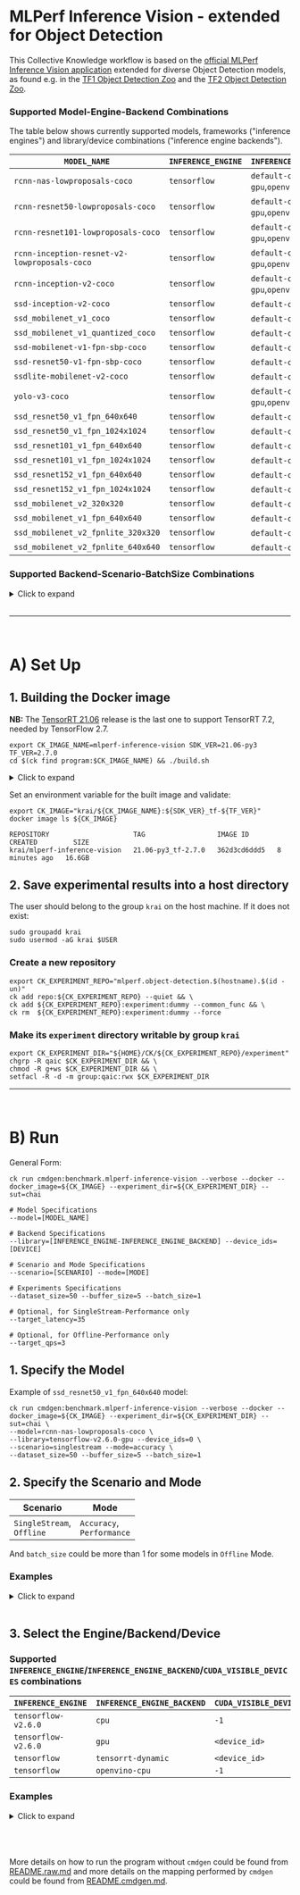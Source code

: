 # MLPerf Inference Vision - extended for Object Detection

This Collective Knowledge workflow is based on the [official MLPerf Inference Vision application](https://github.com/mlcommons/inference/tree/master/vision/classification_and_detection) extended for diverse Object Detection models, as found e.g. in the [TF1 Object Detection Zoo](https://github.com/tensorflow/models/blob/master/research/object_detection/g3doc/tf1_detection_zoo.md) and the [TF2 Object Detection Zoo](https://github.com/tensorflow/models/blob/master/research/object_detection/g3doc/tf2_detection_zoo.md).

### Supported Model-Engine-Backend Combinations

The table below shows currently supported models, frameworks ("inference engines") and library/device combinations ("inference engine backends").

| `MODEL_NAME`                                 | `INFERENCE_ENGINE`  | `INFERENCE_ENGINE_BACKEND`                 |
| -------------------------------------------- | ------------------- | ------------------------------------------ |
| `rcnn-nas-lowproposals-coco`                 | `tensorflow`        | `default-cpu`,`default-gpu`,`openvino-cpu` |
| `rcnn-resnet50-lowproposals-coco`            | `tensorflow`        | `default-cpu`,`default-gpu`,`openvino-cpu` |
| `rcnn-resnet101-lowproposals-coco`           | `tensorflow`        | `default-cpu`,`default-gpu`,`openvino-cpu` |
| `rcnn-inception-resnet-v2-lowproposals-coco` | `tensorflow`        | `default-cpu`,`default-gpu`,`openvino-cpu` |
| `rcnn-inception-v2-coco`                     | `tensorflow`        | `default-cpu`,`default-gpu`,`openvino-cpu` |
| `ssd-inception-v2-coco`                      | `tensorflow`        | `default-cpu`,`default-gpu`                |
| `ssd_mobilenet_v1_coco`                      | `tensorflow`        | `default-cpu`,`default-gpu`                |
| `ssd_mobilenet_v1_quantized_coco`            | `tensorflow`        | `default-cpu`,`default-gpu`                |
| `ssd-mobilenet-v1-fpn-sbp-coco`              | `tensorflow`        | `default-cpu`,`default-gpu`                |
| `ssd-resnet50-v1-fpn-sbp-coco`               | `tensorflow`        | `default-cpu`,`default-gpu`                |
| `ssdlite-mobilenet-v2-coco`                  | `tensorflow`        | `default-cpu`,`default-gpu`                |
| `yolo-v3-coco`                               | `tensorflow`        | `default-cpu`,`default-gpu`,`openvino-cpu` |
| `ssd_resnet50_v1_fpn_640x640`                | `tensorflow`        | `default-cpu`,`default-gpu`                |
| `ssd_resnet50_v1_fpn_1024x1024`              | `tensorflow`        | `default-cpu`,`default-gpu`                |
| `ssd_resnet101_v1_fpn_640x640`               | `tensorflow`        | `default-cpu`,`default-gpu`                |
| `ssd_resnet101_v1_fpn_1024x1024`             | `tensorflow`        | `default-cpu`,`default-gpu`                |
| `ssd_resnet152_v1_fpn_640x640`               | `tensorflow`        | `default-cpu`,`default-gpu`                |
| `ssd_resnet152_v1_fpn_1024x1024`             | `tensorflow`        | `default-cpu`,`default-gpu`                |
| `ssd_mobilenet_v2_320x320`                   | `tensorflow`        | `default-cpu`,`default-gpu`                |
| `ssd_mobilenet_v1_fpn_640x640`               | `tensorflow`        | `default-cpu`,`default-gpu`                |
| `ssd_mobilenet_v2_fpnlite_320x320`           | `tensorflow`        | `default-cpu`,`default-gpu`                |
| `ssd_mobilenet_v2_fpnlite_640x640`           | `tensorflow`        | `default-cpu`,`default-gpu`                |


### Supported Backend-Scenario-BatchSize Combinations
<details>
<summary>Click to expand</summary>
(to be updated)

|  | tensorflow-v2.6.0-cpu |  |  |  |  |  |  | tensorflow-v2.6.0-gpu|  |  |  |  |  |  | tensorflow-tensorrt-dynamic |  |  |  |  |  |  | tensorflow-openvino-cpu |  |  |  |  |  |
|---|---|---|---|---|---|---|---|---|---|---|---|---|---|---|---|---|---|---|---|---|---|---|---|---|---|---|---|
|  | Single Stream | Single Stream | Offline | Offline | Offline | Offline |  | Single Stream | Single Stream | Offline | Offline | Offline | Offline |  | Single Stream | Single Stream | Offline | Offline | Offline | Offline |  | Single Stream | Single Stream | Offline | Offline | Offline | Offline |
|  | Accuracy | Performance | Accuracy | Performance | Accuracy | Performance |  | Accuracy | Performance | Accuracy | Performance | Accuracy | Performance |  | Accuracy | Performance | Accuracy | Performance | Accuracy | Performance |  | Accuracy | Performance | Accuracy | Performance | Accuracy | Performance |
|  | Batch Size 1 | Batch Size 1 | Batch Size 1 | Batch Size 1 | Batch Size >1 | Batch Size >1 |  | Batch Size 1 | Batch Size 1 | Batch Size 1 | Batch Size 1 | Batch Size >1 | Batch Size >1 |  | Batch Size 1 | Batch Size 1 | Batch Size 1 | Batch Size 1 | Batch Size >1 | Batch Size >1 |  | Batch Size 1 | Batch Size 1 | Batch Size 1 | Batch Size 1 | Batch Size >1 | Batch Size >1 |
| rcnn-nas-lowproposals-coco | 🟩 | 🟩 | 🟩 | 🟩 | 🟩 | 🟩 |  | 🟩 | 🟩 | 🟩 | 🟩 | 🟩 | 🟩 |  | 🟩 | 🟩 | 🟩 | 🟩 | 🟩 | 🟩 |  | 🟩 | 🟩 | 🟩 | 🟩 | 🟩 | 🟩 |
| rcnn-resnet50-lowproposals-coco | 🟩 | 🟩 | 🟩 | 🟩 | 🟩 | 🟩 |  | 🟩 | 🟩 | 🟩 | 🟩 | 🟩 | 🟩 |  | 🟩 | 🟩 | 🟩 | 🟩 | 🟩 | 🟩 |  | 🟩 | 🟩 | 🟩 | 🟩 | 🟩 | 🟩 |
| rcnn-resnet101-lowproposals-coco | 🟩 | 🟩 | 🟩 | 🟩 | 🟩 | 🟩 |  | 🟩 | 🟩 | 🟩 | 🟩 | 🟩 | 🟩 |  | 🟩 | 🟩 | 🟩 | 🟩 | 🟩 | 🟩 |  | 🟩 | 🟩 | 🟩 | 🟩 | 🟩 | 🟩 |
| rcnn-inception-resnet-v2-lowproposals-coco | 🟩 | 🟩 | 🟩 | 🟩 | 🟩 | 🟩 |  | 🟩 | 🟩 | 🟩 | 🟩 | 🟩 | 🟩 |  | 🟩 | 🟩 | 🟩 | 🟩 | 🟩 | 🟩 |  | 🟩 | 🟩 | 🟩 | 🟩 | 🟩 | 🟩 |
| rcnn-inception-v2-coco | 🟩 | 🟩 | 🟩 | 🟩 | 🟩 | 🟩 |  | 🟩 | 🟩 | 🟩 | 🟩 | 🟩 | 🟩 |  | 🟩 | 🟩 | 🟩 | 🟩 | 🟩 | 🟩 |  | 🟩 | 🟩 | 🟩 | 🟩 | 🟩 | 🟩 |
| ssd-inception-v2-coco | 🟩 | 🟩 | 🟩 | 🟩 | 🟩 | 🟩 |  | 🟩 | 🟩 | 🟩 | 🟩 | 🟩 | 🟩 |  | 🟩 | 🟩 | 🟩 | 🟩 | 🟩 | 🟩 |  | 🟥 | 🟥 | 🟥 | 🟥 | 🟥 | 🟥 |
| ssd_mobilenet_v1_coco | 🟩 | 🟩 | 🟩 | 🟩 | 🟩 | 🟩 |  | 🟩 | 🟩 | 🟩 | 🟩 | 🟩 | 🟩 |  | 🟩 | 🟩 | 🟩 | 🟩 | 🟩 | 🟩 |  | 🟥 | 🟥 | 🟥 | 🟥 | 🟥 | 🟥 |
| ssd_mobilenet_v1_quantized_coco | 🟩 | 🟩 | 🟩 | 🟩 | 🟩 | 🟩 |  | 🟩 | 🟩 | 🟩 | 🟩 | 🟩 | 🟩 |  | 🟩 | 🟩 | 🟩 | 🟩 | 🟩 | 🟩 |  | 🟥 | 🟥 | 🟥 | 🟥 | 🟥 | 🟥 |
| ssd-mobilenet-v1-fpn-sbp-coco | 🟩 | 🟩 | 🟩 | 🟩 | 🟩 | 🟩 |  | 🟩 | 🟩 | 🟩 | 🟩 | 🟩 | 🟩 |  | 🟩 | 🟩 | 🟩 | 🟩 | 🟩 | 🟩 |  | 🟥 | 🟥 | 🟥 | 🟥 | 🟥 | 🟥 |
| ssd-resnet50-v1-fpn-sbp-coco | 🟩 | 🟩 | 🟩 | 🟩 | 🟩 | 🟩 |  | 🟩 | 🟩 | 🟩 | 🟩 | 🟩 | 🟩 |  | 🟩 | 🟩 | 🟩 | 🟩 | 🟩 | 🟩 |  | 🟥 | 🟥 | 🟥 | 🟥 | 🟥 | 🟥 |
| ssdlite-mobilenet-v2-coco | 🟩 | 🟩 | 🟩 | 🟩 | 🟩 | 🟩 |  | 🟩 | 🟩 | 🟩 | 🟩 | 🟩 | 🟩 |  | 🟩 | 🟩 | 🟩 | 🟩 | 🟩 | 🟩 |  | 🟥 | 🟥 | 🟥 | 🟥 | 🟥 | 🟥 |
| yolo-v3-coco | 🟩 | 🟩 | 🟩 | 🟩 | 🟩 | 🟩 |  | 🟩 | 🟩 | 🟩 | 🟩 | 🟩 | 🟩 |  | 🟩 | 🟩 | 🟩 | 🟩 | 🟩 | 🟩 |  | 🟩 | 🟩 | 🟩 | 🟩 | 🟩 | 🟩 |
| ssd_resnet50_v1_fpn_640x640 | 🟩 | 🟩 | 🟥 | 🟥 | 🟥 | 🟥 |  | 🟩 | 🟩 | 🟩 | 🟥 | 🟥 | 🟥 |  | 🟩 | 🟩 | 🟩 | 🟩 | 🟥 | 🟥 |  | 🟥 | 🟥 | 🟥 | 🟥 | 🟥 | 🟥 |
| ssd_resnet50_v1_fpn_1024x1024 | 🟩 | 🟩 | 🟥 | 🟥 | 🟥 | 🟥 |  | 🟩 | 🟩 | 🟩 | 🟥 | 🟥 | 🟥 |  | 🟩 | 🟩 | 🟩 | 🟩 | 🟥 | 🟥 |  | 🟥 | 🟥 | 🟥 | 🟥 | 🟥 | 🟥 |
| ssd_resnet101_v1_fpn_640x640 | 🟩 | 🟩 | 🟥 | 🟥 | 🟥 | 🟥 |  | 🟩 | 🟩 | 🟩 | 🟥 | 🟥 | 🟥 |  | 🟩 | 🟩 | 🟩 | 🟩 | 🟥 | 🟥 |  | 🟥 | 🟥 | 🟥 | 🟥 | 🟥 | 🟥 |
| ssd_resnet101_v1_fpn_1024x1024 | 🟩 | 🟩 | 🟥 | 🟥 | 🟥 | 🟥 |  | 🟩 | 🟩 | 🟩 | 🟥 | 🟥 | 🟥 |  | 🟩 | 🟩 | 🟩 | 🟩 | 🟥 | 🟥 |  | 🟥 | 🟥 | 🟥 | 🟥 | 🟥 | 🟥 |
| ssd_resnet152_v1_fpn_640x640 | 🟩 | 🟩 | 🟥 | 🟥 | 🟥 | 🟥 |  | 🟩 | 🟩 | 🟩 | 🟥 | 🟥 | 🟥 |  | 🟩 | 🟩 | 🟩 | 🟩 | 🟥 | 🟥 |  | 🟥 | 🟥 | 🟥 | 🟥 | 🟥 | 🟥 |
| ssd_resnet152_v1_fpn_1024x1024 | 🟩 | 🟩 | 🟥 | 🟥 | 🟥 | 🟥 |  | 🟩 | 🟩 | 🟩 | 🟥 | 🟥 | 🟥 |  | 🟩 | 🟩 | 🟩 | 🟩 | 🟥 | 🟥 |  | 🟥 | 🟥 | 🟥 | 🟥 | 🟥 | 🟥 |
| ssd_mobilenet_v2_320x320 | 🟩 | 🟩 | 🟥 | 🟥 | 🟥 | 🟥 |  | 🟩 | 🟩 | 🟩 | 🟥 | 🟥 | 🟥 |  | 🟩 | 🟩 | 🟩 | 🟩 | 🟥 | 🟥 |  | 🟥 | 🟥 | 🟥 | 🟥 | 🟥 | 🟥 |
| ssd_mobilenet_v1_fpn_640x640 | 🟩 | 🟩 | 🟥 | 🟥 | 🟥 | 🟥 |  | 🟩 | 🟩 | 🟩 | 🟥 | 🟥 | 🟥 |  | 🟩 | 🟩 | 🟩 | 🟩 | 🟥 | 🟥 |  | 🟥 | 🟥 | 🟥 | 🟥 | 🟥 | 🟥 |
| ssd_mobilenet_v2_fpnlite_320x320 | 🟩 | 🟩 | 🟥 | 🟥 | 🟥 | 🟥 |  | 🟩 | 🟩 | 🟩 | 🟥 | 🟥 | 🟥 |  | 🟩 | 🟩 | 🟩 | 🟩 | 🟥 | 🟥 |  | 🟥 | 🟥 | 🟥 | 🟥 | 🟥 | 🟥 |
| ssd_mobilenet_v2_fpnlite_640x640 | 🟩 | 🟩 | 🟥 | 🟥 | 🟥 | 🟥 |  | 🟩 | 🟩 | 🟩 | 🟥 | 🟥 | 🟥 |  | 🟩 | 🟩 | 🟩 | 🟩 | 🟥 | 🟥 |  | 🟥 | 🟥 | 🟥 | 🟥 | 🟥 | 🟥 |

🟩 Supported
🟥 Not supported

</details>
<br>

---
<br>

# A) Set Up
## 1. Building the Docker image

**NB:** The
[TensorRT 21.06](https://docs.nvidia.com/deeplearning/tensorrt/container-release-notes/rel_21-06.html#rel_21-06)
release is the last one to support TensorRT 7.2, needed by TensorFlow 2.7.

```
export CK_IMAGE_NAME=mlperf-inference-vision SDK_VER=21.06-py3 TF_VER=2.7.0
cd $(ck find program:$CK_IMAGE_NAME) && ./build.sh
```

<details>
<summary>Click to expand</summary>

```
Successfully built 9c39ebef9ad2
Successfully tagged krai/mlperf-inference-vision:21.06-py3_tf-2.7.0

real    14m29.990s
user    0m10.826s
sys     0m11.604s

Done.
```
</details>

Set an environment variable for the built image and validate:

```
export CK_IMAGE="krai/${CK_IMAGE_NAME}:${SDK_VER}_tf-${TF_VER}"
docker image ls ${CK_IMAGE}
```

```
REPOSITORY                     TAG                  IMAGE ID       CREATED         SIZE
krai/mlperf-inference-vision   21.06-py3_tf-2.7.0   362d3cd6ddd5   8 minutes ago   16.6GB
```


## 2. Save experimental results into a host directory

The user should belong to the group `krai` on the host machine.
If it does not exist:

```
sudo groupadd krai
sudo usermod -aG krai $USER
```

### Create a new repository

```
export CK_EXPERIMENT_REPO="mlperf.object-detection.$(hostname).$(id -un)"
ck add repo:${CK_EXPERIMENT_REPO} --quiet && \
ck add ${CK_EXPERIMENT_REPO}:experiment:dummy --common_func && \
ck rm  ${CK_EXPERIMENT_REPO}:experiment:dummy --force
```

### Make its `experiment` directory writable by group `krai`

```
export CK_EXPERIMENT_DIR="${HOME}/CK/${CK_EXPERIMENT_REPO}/experiment"
chgrp -R qaic $CK_EXPERIMENT_DIR && \
chmod -R g+ws $CK_EXPERIMENT_DIR && \
setfacl -R -d -m group:qaic:rwx $CK_EXPERIMENT_DIR
```

---
<br>

# B) Run
General Form:
```
ck run cmdgen:benchmark.mlperf-inference-vision --verbose --docker --docker_image=${CK_IMAGE} --experiment_dir=${CK_EXPERIMENT_DIR} --sut=chai 

# Model Specifications
--model=[MODEL_NAME]

# Backend Specifications
--library=[INFERENCE_ENGINE-INFERENCE_ENGINE_BACKEND] --device_ids=[DEVICE]

# Scenario and Mode Specifications
--scenario=[SCENARIO] --mode=[MODE]

# Experiments Specifications
--dataset_size=50 --buffer_size=5 --batch_size=1

# Optional, for SingleStream-Performance only
--target_latency=35

# Optional, for Offline-Performance only
--target_qps=3
```

## 1. Specify the Model
Example of `ssd_resnet50_v1_fpn_640x640` model:
```
ck run cmdgen:benchmark.mlperf-inference-vision --verbose --docker --docker_image=${CK_IMAGE} --experiment_dir=${CK_EXPERIMENT_DIR} --sut=chai \
--model=rcnn-nas-lowproposals-coco \
--library=tensorflow-v2.6.0-gpu --device_ids=0 \
--scenario=singlestream --mode=accuracy \
--dataset_size=50 --buffer_size=5 --batch_size=1
```

## 2. Specify the Scenario and Mode
|Scenario | Mode|
|---|---|
| `SingleStream`, <br> `Offline` | `Accuracy`, <br> `Performance` |

And `batch_size` could be more than 1 for some models in `Offline` Mode.

### Examples
<details>
<summary>Click to expand</summary>

Example of `SingleStream` - `Accuracy` - `Batch Size 1`
```
ck run cmdgen:benchmark.mlperf-inference-vision --verbose --docker --docker_image=${CK_IMAGE} --experiment_dir=${CK_EXPERIMENT_DIR} --sut=chai \
--model=rcnn-nas-lowproposals-coco \
--library=tensorflow-v2.6.0-gpu --device_ids=0 \
--scenario=singlestream --mode=accuracy \
--dataset_size=50 --buffer_size=5 --batch_size=1
```

Example of `SingleStream` - `Performance` - `Batch Size 1`
```
ck run cmdgen:benchmark.mlperf-inference-vision --verbose --docker --docker_image=${CK_IMAGE} --experiment_dir=${CK_EXPERIMENT_DIR} --sut=chai \
--model=rcnn-nas-lowproposals-coco \
--library=tensorflow-v2.6.0-gpu --device_ids=0 \
--scenario=singlestream --mode=performance \
--dataset_size=50 --buffer_size=5 --batch_size=1 --target_latency=35
```

Example of `Offline` - `Accuracy` - `Batch Size 1`
```
ck run cmdgen:benchmark.mlperf-inference-vision --verbose --docker --docker_image=${CK_IMAGE} --experiment_dir=${CK_EXPERIMENT_DIR} --sut=chai \
--model=rcnn-nas-lowproposals-coco \
--library=tensorflow-v2.6.0-gpu --device_ids=0 \
--scenario=offline --mode=accuracy \
--dataset_size=50 --buffer_size=5 --batch_size=1
```

Example of `Offline` - `Performance` - `Batch Size 1`
```
ck run cmdgen:benchmark.mlperf-inference-vision --verbose --docker --docker_image=${CK_IMAGE} --experiment_dir=${CK_EXPERIMENT_DIR} --sut=chai \
--model=rcnn-nas-lowproposals-coco \
--library=tensorflow-v2.6.0-gpu --device_ids=0 \
--scenario=offline --mode=performance \
--dataset_size=50 --buffer_size=5 --batch_size=1 --target_qps=3
```

Example of `Offline` - `Accuracy` - `Batch Size 32`
```
ck run cmdgen:benchmark.mlperf-inference-vision --verbose --docker --docker_image=${CK_IMAGE} --experiment_dir=${CK_EXPERIMENT_DIR} --sut=chai \
--model=rcnn-nas-lowproposals-coco \
--library=tensorflow-v2.6.0-gpu --device_ids=0 \
--scenario=offline --mode=accuracy \
--dataset_size=50 --buffer_size=5 --batch_size=32
```

Example of `Offline` - `Performance` - `Batch Size 32`
```
ck run cmdgen:benchmark.mlperf-inference-vision --verbose --docker --docker_image=${CK_IMAGE} --experiment_dir=${CK_EXPERIMENT_DIR} --sut=chai \
--model=rcnn-nas-lowproposals-coco \
--library=tensorflow-v2.6.0-gpu --device_ids=0 \
--scenario=offline --mode=performance \
--dataset_size=50 --buffer_size=5 --batch_size=32 --target_qps=3
```
</details>
<br>

## 3. Select the Engine/Backend/Device

### Supported `INFERENCE_ENGINE`/`INFERENCE_ENGINE_BACKEND`/`CUDA_VISIBLE_DEVICES` combinations

| `INFERENCE_ENGINE` | `INFERENCE_ENGINE_BACKEND`  | `CUDA_VISIBLE_DEVICES`       |
| ------------------ | --------------------------- | ---------------------------- |
| `tensorflow-v2.6.0`| `cpu`                       | `-1`                         |
| `tensorflow-v2.6.0`| `gpu`                       | `<device_id>`                |
| `tensorflow`       | `tensorrt-dynamic`          | `<device_id>`                |
| `tensorflow`       | `openvino-cpu`              | `-1`                         |

### Examples
<details>
<summary>Click to expand</summary>

Example of `tensorflow-v2.6.0-cpu`
```
ck run cmdgen:benchmark.mlperf-inference-vision --verbose --docker --docker_image=${CK_IMAGE} --experiment_dir=${CK_EXPERIMENT_DIR} --sut=chai \
--model=rcnn-nas-lowproposals-coco \
--library=tensorflow-v2.6.0-cpu --device_ids=-1 \
--scenario=singlestream --mode=accuracy \
--dataset_size=50 --buffer_size=5 --batch_size=1
```

Example of `tensorflow-v2.6.0-gpu`
```
ck run cmdgen:benchmark.mlperf-inference-vision --verbose --docker --docker_image=${CK_IMAGE} --experiment_dir=${CK_EXPERIMENT_DIR} --sut=chai \
--model=rcnn-nas-lowproposals-coco \
--library=tensorflow-v2.6.0-gpu --device_ids=0 \
--scenario=singlestream --mode=accuracy \
--dataset_size=50 --buffer_size=5 --batch_size=1
```

Example of `tensorflow-tensorrt-dynamic`
```
ck run cmdgen:benchmark.mlperf-inference-vision --verbose --docker --docker_image=${CK_IMAGE} --experiment_dir=${CK_EXPERIMENT_DIR} --sut=chai \
--model=rcnn-nas-lowproposals-coco \
--library=tensorflow-tensorrt-dynamic --device_ids=0 \
--scenario=singlestream --mode=accuracy \
--dataset_size=50 --buffer_size=5 --batch_size=1
```

Example of `tensorflow-openvino-cpu`
```
ck run cmdgen:benchmark.mlperf-inference-vision --verbose --docker --docker_image=${CK_IMAGE} --experiment_dir=${CK_EXPERIMENT_DIR} --sut=chai \
--model=rcnn-nas-lowproposals-coco \
--library=tensorflow-openvino-cpu --device_ids=-1 \
--scenario=singlestream --mode=accuracy \
--dataset_size=50 --buffer_size=5 --batch_size=1
```

</details>
<br>
<br>
<br>

More details on how to run the program without `cmdgen` could be found from [README.raw.md](README.raw.md) and more details on the mapping performed by `cmdgen` could be found from [README.cmdgen.md](README.cmdgen.md). 
